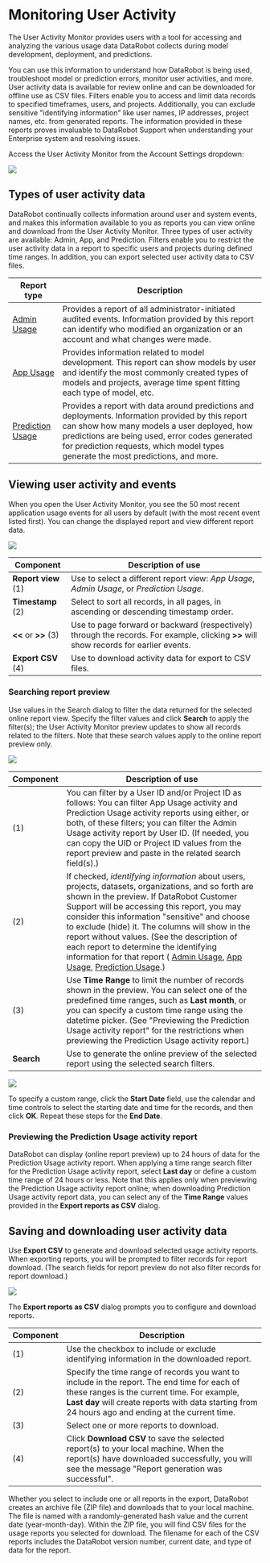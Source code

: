 <a name="monitoring-activity"></a>
Monitoring User Activity
==========================

The User Activity Monitor provides users with a tool for accessing and analyzing the various usage data DataRobot collects during model development, deployment, and predictions.

You can use this information to understand how DataRobot is being used, troubleshoot model or prediction errors, monitor user activities, and more. User activity data is available for review online and can be downloaded for offline use as CSV files. Filters enable you to access and limit data records to specified timeframes, users, and projects. Additionally, you can exclude sensitive "identifying information" like user names, IP addresses, project names, etc. from generated reports. The information provided in these reports proves invaluable to DataRobot Support when understanding your Enterprise system and resolving issues.

Access the User Activity Monitor from the Account Settings dropdown:

![](images/useractivitymonitor-enable.png)

## Types of user activity data
DataRobot continually collects information around user and system events, and makes this information available to you as reports you can view online and download from the User Activity Monitor. Three types of user activity are available: Admin, App, and Prediction. Filters enable you to restrict the user activity data in a report to specific users and projects during defined time ranges. In addition, you can export selected user activity data to CSV files.

Report type | Description
----- | -------------------
[Admin Usage](report-admin-usageactivity.md) | Provides a report of all administrator-initiated audited events. Information provided by this report can identify who modified an organization or an account and what changes were made.
[App Usage](report-app-usageactivity.md) | Provides information related to model development. This report can show models by user and identify the most commonly created types of models and projects, average time spent fitting each type of model, etc.
[Prediction Usage](report-pred-usageactivity.md) | Provides a report with data around predictions and deployments. Information provided by this report can show how many models a user deployed, how predictions are being used, error codes generated for prediction requests, which model types generate the most predictions, and more.

## Viewing user activity and events
When you open the User Activity Monitor, you see the 50 most recent application usage events for all users by default (with the most recent event listed first). You can change the displayed report and view different report data.

![](images/useractivitymonitor-1.png)

Component| Description of use
----- | -------------------
**Report view** (1) | Use to select a different report view: <em>App Usage</em>, <em>Admin Usage</em>, or <em>Prediction Usage</em>.
**Timestamp** (2) | Select to sort all records, in all pages, in ascending or descending timestamp order.
**<<** or **>>** (3) | Use to page forward or backward (respectively) through the records. For example, clicking **>>** will show records for earlier events.
**Export CSV** (4) | Use to download activity data for export to CSV files.

### Searching report preview

Use values in the Search dialog to filter the data returned for the selected online report view. Specify the filter values and click **Search** to apply the filter(s); the User Activity Monitor preview updates to show all records related to the filters. Note that these search values apply to the online report preview only.

![](images/useractivitymonitor-2.png)

<a name="sensitive"></a>

Component| Description of use
----- | ----------------------
(1) | You can filter by a User ID and/or Project ID as follows: You can filter App Usage activity and Prediction Usage activity reports using either, or both, of these filters; you can filter the Admin Usage activity report by User ID. (If needed, you can copy the UID or Project ID values from the report preview and paste in the related search field(s).)
(2) | If checked, <em>identifying information</em> about users, projects, datasets, organizations, and so forth are shown in the preview. If DataRobot Customer Support will be accessing this report, you may consider this information "sensitive" and choose to exclude (hide) it. The columns will show in the report without values. (See the description of each report to determine the identifying information for that report ( [Admin Usage](report-admin-usageactivity.md), [App Usage](report-app-usageactivity.md), [Prediction Usage](report-pred-usageactivity.md).)
(3) | Use **Time Range** to limit the number of records shown in the preview. You can select one of the predefined time ranges, such as **Last month**, or you can specify a custom time range using the datetime picker. (See "Previewing the Prediction Usage activity report" for the restrictions when previewing the Prediction Usage activity report.)
**Search** | Use to generate the online preview of the selected report using the selected search filters.

![](images/useractivitymonitor-datetime.png)

To specify a custom range, click the **Start Date** field, use the calendar and time controls to select the starting date and time for the records, and then click **OK**. Repeat these steps for the **End Date**.

<a name="preview-predreport"></a>
### Previewing the Prediction Usage activity report

 DataRobot can display (online report preview) up to 24 hours of data for the Prediction Usage activity report. When applying a time range search filter for the Prediction Usage activity report, select **Last day** or define a custom time range of 24 hours or less. Note that this applies only when previewing the Prediction Usage activity report online; when downloading Prediction Usage activity report data, you can select any of the **Time Range** values provided in the **Export reports as CSV** dialog.

<a name="exportcsv"></a>
## Saving and downloading user activity data

Use **Export CSV** to generate and download selected usage activity reports. When exporting reports, you will be prompted to filter records for report download. (The search fields for report preview do not also filter records for report download.)

![](images/useractivitymonitor-exportcsv.png)

The **Export reports as CSV** dialog prompts you to configure and download reports.

Component | Description
------ | -----------
(1) | Use the checkbox to include or exclude identifying information in the downloaded report.
(2) | Specify the time range of records you want to include in the report. The end time for each of these ranges is the current time. For example, **Last day** will create reports with data starting from 24 hours ago and ending at the current time.
(3) | Select one or more reports to download.
(4) | Click **Download CSV** to save the selected report(s) to your local machine. When the report(s) have  downloaded successfully, you will see the message "Report generation was successful".

Whether you select to include one or all reports in the export, DataRobot creates an archive file (ZIP file) and downloads that to your local machine. The file is named with a randomly-generated hash value and the current date (year-month-day). Within the ZIP file, you will find CSV files for the usage reports you selected for download. The filename for each of the CSV reports includes the DataRobot version number, current date, and type of data for the report.
